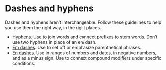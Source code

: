 ﻿# Dashes and hyphens

Dashes and hyphens aren’t interchangeable. Follow these guidelines to help you use them the right way, in the right places.

  - [Hyphens](/style-guide/punctuation/dashes-hyphens/hyphens). Use to join words and connect prefixes to stem words. Don’t use two hyphens in place of an em dash.
  - [Em dashes](/style-guide/punctuation/dashes-hyphens/emes). Use to set off or emphasize parenthetical phrases.
  - [En dashes](/style-guide/punctuation/dashes-hyphens/enes).
    Use in ranges of numbers and dates, in negative numbers, and as a minus
    sign. Use to connect compound modifiers under specific conditions.
